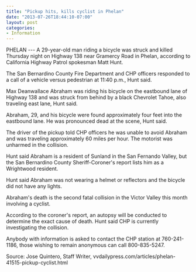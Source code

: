 ```yaml
---
title: "Pickup hits, kills cyclist in Phelan"
date: "2013-07-26T18:44:10-07:00"
layout: post
categories:
- Information
---
```


PHELAN --- A 29-year-old man riding a bicycle was struck and killed Thursday night on Highway 138 near Gramercy Road in Phelan, according to California Highway Patrol spokesman Matt Hunt.  
  
The San Bernardino County Fire Department and CHP officers responded to a call of a vehicle versus pedestrian at 11:40 p.m., Hunt said.

Max Deanwallace Abraham was riding his bicycle on the eastbound lane of Highway 138 and was struck from behind by a black Chevrolet Tahoe, also traveling east lane, Hunt said.

Abraham, 29, and his bicycle were found approximately four feet into the eastbound lane. He was pronounced dead at the scene, Hunt said.

The driver of the pickup told CHP officers he was unable to avoid Abraham and was traveling approximately 60 miles per hour. The motorist was unharmed in the collision.

Hunt said Abraham is a resident of Sunland in the San Fernando Valley, but the San Bernardino County Sheriff-Coroner's report lists him as a Wrightwood resident.

Hunt said Abraham was not wearing a helmet or reflectors and the bicycle did not have any lights.

Abraham's death is the second fatal collision in the Victor Valley this month involving a cyclist.

According to the coroner's report, an autopsy will be conducted to determine the exact cause of death. Hunt said CHP is currently investigating the collision.

Anybody with information is asked to contact the CHP station at 760-241-1186, those wishing to remain anonymous can call 800-835-5247.

Source: Jose Quintero, Staff Writer, vvdailypress.com/articles/phelan-41515-pickup-cyclist.html